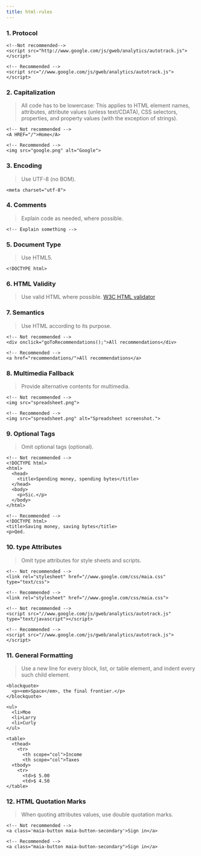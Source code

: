 ```yaml
---
title: html-rules
---
```



### 1. Protocol

```{.html}
<!--Not recommended-->
<script src="http://www.google.com/js/gweb/analytics/autotrack.js"></script>

<!-- Recommended -->
<script src="//www.google.com/js/gweb/analytics/autotrack.js"></script>
```

### 2. Capitalization
> All code has to be lowercase: This applies to HTML element names, attributes,      attribute values (unless text/CDATA), CSS selectors, properties, and property values (with the exception of strings).

```{.html}
<!-- Not recommended -->
<A HREF="/">Home</A>

<!-- Recommended -->
<img src="google.png" alt="Google">
```

### 3. Encoding
> Use UTF-8 (no BOM).

```{.html}
<meta charset="utf-8">
```

### 4. Comments
> Explain code as needed, where possible.

```{.html}
<!-- Explain something -->
```

### 5. Document Type
> Use HTML5.

```{.html}
<!DOCTYPE html>
```

### 6. HTML Validity
> Use valid HTML where possible.
> [W3C HTML validator](http://validator.w3.org/nu/)

### 7. Semantics
> Use HTML according to its purpose.

```{.html}
<!-- Not recommended -->
<div onclick="goToRecommendations();">All recommendations</div>

<!-- Recommended -->
<a href="recommendations/">All recommendations</a>
```

### 8. Multimedia Fallback
> Provide alternative contents for multimedia.

```{.html}
<!-- Not recommended -->
<img src="spreadsheet.png">

<!-- Recommended -->
<img src="spreadsheet.png" alt="Spreadsheet screenshot.">
```

### 9. Optional Tags
> Omit optional tags (optional).

```{.html}
<!-- Not recommended -->
<!DOCTYPE html>
<html>
  <head>
    <title>Spending money, spending bytes</title>
  </head>
  <body>
    <p>Sic.</p>
  </body>
</html>

<!-- Recommended -->
<!DOCTYPE html>
<title>Saving money, saving bytes</title>
<p>Qed.
```

### 10. type Attributes
> Omit type attributes for style sheets and scripts.

```{.html}
<!-- Not recommended -->
<link rel="stylesheet" href="//www.google.com/css/maia.css" type="text/css">

<!-- Recommended -->
<link rel="stylesheet" href="//www.google.com/css/maia.css">

<!-- Not recommended -->
<script src="//www.google.com/js/gweb/analytics/autotrack.js" type="text/javascript"></script>

<!-- Recommended -->
<script src="//www.google.com/js/gweb/analytics/autotrack.js"></script>
```

### 11. General Formatting
> Use a new line for every block, list, or table element, and indent every such child element.

```{.html}
<blockquote>
  <p><em>Space</em>, the final frontier.</p>
</blockquote>

<ul>
  <li>Moe
  <li>Larry
  <li>Curly
</ul>

<table>
  <thead>
    <tr>
      <th scope="col">Income
      <th scope="col">Taxes
  <tbody>
    <tr>
      <td>$ 5.00
      <td>$ 4.50
</table>
```

### 12. HTML Quotation Marks
> When quoting attributes values, use double quotation marks.

```{.html}
<!-- Not recommended -->
<a class='maia-button maia-button-secondary'>Sign in</a>

<!-- Recommended -->
<a class="maia-button maia-button-secondary">Sign in</a>
```

